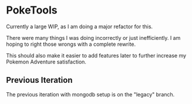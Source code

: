 # PokeTools

Currently a large WIP, as I am doing a major refactor for this.

There were many things I was doing incorrectly or just inefficiently. I am hoping to right those wrongs with a complete rewrite.

This should also make it easier to add features later to further increase my Pokemon Adventure satisfaction.

## Previous Iteration

The previous iteration with mongodb setup is on the "legacy" branch.
